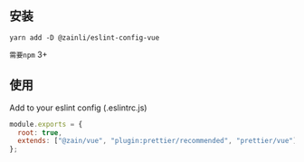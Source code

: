 ## 安装

```
yarn add -D @zainli/eslint-config-vue
```

`需要npm` 3+

## 使用

Add to your eslint config (.eslintrc.js)

```js
module.exports = {
  root: true,
  extends: ["@zain/vue", "plugin:prettier/recommended", "prettier/vue"],
};
```
